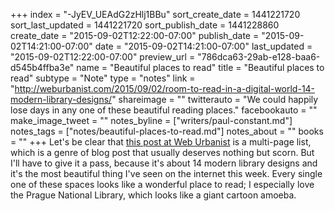+++
index = "-JyEV_UEAdG2zHlj1BBu"
sort_create_date = 1441221720
sort_last_updated = 1441221720
sort_publish_date = 1441228860
create_date = "2015-09-02T12:22:00-07:00"
publish_date = "2015-09-02T14:21:00-07:00"
date = "2015-09-02T14:21:00-07:00"
last_updated = "2015-09-02T12:22:00-07:00"
preview_url = "786dca63-29ab-e128-baa6-d545b4ffba3e"
name = "Beautiful places to read"
title = "Beautiful places to read"
subtype = "Note"
type = "notes"
link = "http://weburbanist.com/2015/09/02/room-to-read-in-a-digital-world-14-modern-library-designs/"
shareimage = ""
twitterauto = "We could happily lose days in any one of these beautiful reading places."
facebookauto = ""
make_image_tweet = ""
notes_byline = ["writers/paul-constant.md"]
notes_tags = ["notes/beautiful-places-to-read.md"]
notes_about = ""
books = ""
+++
Let's be clear that [this post at Web Urbanist](http://weburbanist.com/2015/09/02/room-to-read-in-a-digital-world-14-modern-library-designs/) is a multi-page list, which is a genre of blog post that usually deserves nothing but scorn. But I'll have to give it a pass, because it's about 14 modern library designs and it's the most beautiful thing I've seen on the internet this week. Every single one of these spaces looks like a wonderful place to read; I especially love the Prague National Library, which looks like a giant cartoon amoeba.